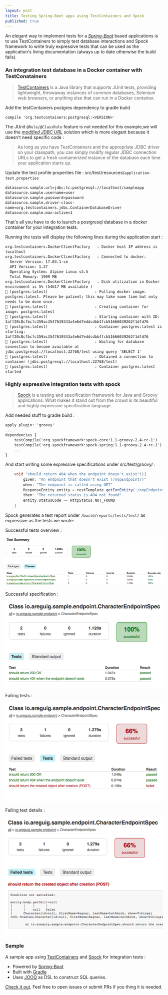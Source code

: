 ```yaml
---
layout: post
title: Testing Spring-Boot apps using TestContainers and Spock
published: true
---
```

An elegant way to implement tests for a [_Spring-Boot_](https://projects.spring.io/spring-boot/) based applications is to use TestContainers to simply test database interactions and Spock framework to write truly expressive tests that can be used as the application's living documentation (always up to date otherwise the build fails).

### An integration test database in a Docker container with TestConatainers

> [TestContainers](https://www.testcontainers.org/) is a Java library that supports JUnit tests, providing lightweight, throwaway instances of common databases, Selenium web browsers, or anything else that can run in a Docker container.

Add the testContainers postgres dependency to gradle build 

```
compile 'org.testcontainers:postgresql:<VERSION>'
``` 

The JUnit `@Rule/@ClassRule` feature is not needed for this example,we will use the [_modified JDBC URL_](https://www.testcontainers.org/usage/database_containers.html#jdbc-url) solution which is more elegant because it doesn't need specific code : 

> As long as you have TestContainers and the appropriate JDBC driver on your classpath, you can simply modify regular JDBC connection URLs to get a fresh containerized instance of the database each time your application starts up.

Update the test profile properties file : src/test/resources/`application-test.properties`

``` properties
datasource.sample.url=jdbc:tc:postgresql://localhost/sampleapp
datasource.sample.username=user
datasource.sample.password=password
datasource.sample.driver-class-name=org.testcontainers.jdbc.ContainerDatabaseDriver
datasource.sample.max-active=1
```

That's all you have to do to launch a postgresql database in a docker container for your integration tests.

Running the tests will display the following lines during the application start : 

```
org.testcontainers.DockerClientFactory   : Docker host IP address is localhost
org.testcontainers.DockerClientFactory   : Connected to docker: 
  Server Version: 17.03.1-ce
  API Version: 1.27
  Operating System: Alpine Linux v3.5
  Total Memory: 1999 MB
org.testcontainers.DockerClientFactory   : Disk utilization in Docker environment is 5% (54617 MB available )
🐳 [postgres:latest]                     : Pulling docker image: postgres:latest. Please be patient; this may take some time but only needs to be done once.
🐳 [postgres:latest]                     : Creating container for image: postgres:latest
🐳 [postgres:latest]                     : Starting container with ID: 3aff20c8cfbcfc359ac3547619343a4e6d7eddcdbb4fcb51666039262f1dfd76
🐳 [postgres:latest]                     : Container postgres:latest is starting: 3aff20c8cfbcfc359ac3547619343a4e6d7eddcdbb4fcb51666039262f1dfd76
🐳 [postgres:latest]                     : Waiting for database connection to become available at jdbc:postgresql://localhost:32768/test using query 'SELECT 1'
🐳 [postgres:latest]                     : Obtained a connection to container (jdbc:postgresql://localhost:32768/test)
🐳 [postgres:latest]                     : Container postgres:latest started
```

### Highly expressive integration tests with spock

> [Spock](http://spockframework.org/) is a testing and specification framework for Java and Groovy applications. What makes it stand out from the crowd is its beautiful and highly expressive specification language. 

Add needed stuff to gradle build : 

```
apply plugin: 'groovy'
...
dependencies {
	testCompile('org.spockframework:spock-core:1.1-groovy-2.4-rc-1')
	testCompile('org.spockframework:spock-spring:1.1-groovy-2.4-rc-1')
	...
}
```

And start writing some expressive specifications under src/test/groovy/ : 

``` groovy
    void "should return 404 when the endpoint doesn't exist"(){
        given: "An endpoint that doesn't exist (/nopEndpoint/)"
        when: "The endpoint is called using GET"
        ResponseEntity entity = restTemplate.getForEntity('/nopEndpoint/', String.class)
        then: "The returned status is 404 not found"
        entity.statusCode == HttpStatus.NOT_FOUND
    }
```

Spock generates a test report under `/build/reports/tests/test/` as expressive as the tests we wrote: 

Successful tests overview : 

![All_tests_ok_overview](https://raw.githubusercontent.com/areguig/areguig.github.io/master/images/posts/boot-testContainer-spock/All_tests_ok_overview.png)

Successful specification  : 

![All_test_ok_spec](https://raw.githubusercontent.com/areguig/areguig.github.io/master/images/posts/boot-testContainer-spock/All_test_ok_spec.png)

Failing tests : 

![Failing_tests_overview](https://raw.githubusercontent.com/areguig/areguig.github.io/master/images/posts/boot-testContainer-spock/Failing_tests_overview.png)

Failing test details :

![Failing_test_details](https://raw.githubusercontent.com/areguig/areguig.github.io/master/images/posts/boot-testContainer-spock/Failing_test_details.png)

### Sample

A sample app using [TestContainers](https://www.testcontainers.org/) and [Spock](http://spockframework.org/) for integration tests : 

- Powered by [Spring-Boot](https://projects.spring.io/spring-boot/)
- Built with [Gradle](https://gradle.org/)
- Uses [JOOQ](https://www.jooq.org/) as DSL to construct SQL queries.

[Check it out](https://github.com/areguig/boot-testContainers-spock-sample-app).
Feel free to open issues or submit PRs if you thing it is needed. 

